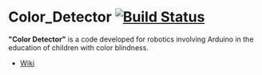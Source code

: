 # Color_Detector [![Build Status](https://travis-ci.org/felipecaninnovaes/color_detector.svg?branch=master)](https://travis-ci.org/felipecaninnovaes/color_detector)


**"Color Detector"** is a code developed for robotics involving Arduino in the education of children with color blindness.


- [Wiki](https://github.com/felipecaninnovaes/color_detector/wiki)
